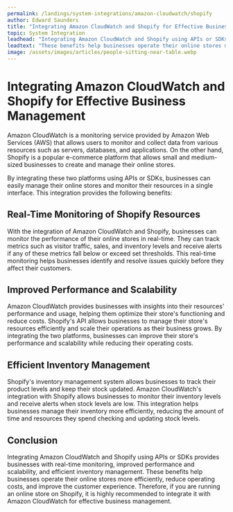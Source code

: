 ```yaml
---
permalink: /landings/system-integrations/amazon-cloudwatch/shopify
author: Edward Saunders
title: "Integrating Amazon CloudWatch and Shopify for Effective Business Management"
topic: System Integration
leadhead: "Integrating Amazon CloudWatch and Shopify using APIs or SDKs provides businesses with real-time monitoring, improved performance and scalability, and efficient inventory management"
leadtext: "These benefits help businesses operate their online stores more efficiently, reduce operating costs, and improve the customer experience. Therefore, if you are running an online store on Shopify, it is highly recommended to integrate it with Amazon CloudWatch for effective business management."
image: /assets/images/articles/people-sitting-near-table.webp
---
```

<div class="arttext">  <h1>Integrating Amazon CloudWatch and Shopify for Effective Business Management</h1>

  <p>Amazon CloudWatch is a monitoring service provided by Amazon Web Services (AWS) that allows users to monitor and collect data from various resources such as servers, databases, and applications. On the other hand, Shopify is a popular e-commerce platform that allows small and medium-sized businesses to create and manage their online stores.</p>

  <p>By integrating these two platforms using APIs or SDKs, businesses can easily manage their online stores and monitor their resources in a single interface. This integration provides the following benefits:</p>

  <h2>Real-Time Monitoring of Shopify Resources</h2>

  <p>With the integration of Amazon CloudWatch and Shopify, businesses can monitor the performance of their online stores in real-time. They can track metrics such as visitor traffic, sales, and inventory levels and receive alerts if any of these metrics fall below or exceed set thresholds. This real-time monitoring helps businesses identify and resolve issues quickly before they affect their customers.</p>

  <h2>Improved Performance and Scalability</h2>

  <p>Amazon CloudWatch provides businesses with insights into their resources' performance and usage, helping them optimize their store's functioning and reduce costs. Shopify's API allows businesses to manage their store's resources efficiently and scale their operations as their business grows. By integrating the two platforms, businesses can improve their store's performance and scalability while reducing their operating costs.</p>

  <h2>Efficient Inventory Management</h2>

  <p>Shopify's inventory management system allows businesses to track their product levels and keep their stock updated. Amazon CloudWatch's integration with Shopify allows businesses to monitor their inventory levels and receive alerts when stock levels are low. This integration helps businesses manage their inventory more efficiently, reducing the amount of time and resources they spend checking and updating stock levels.</p>

  <h2>Conclusion</h2>

  <p>Integrating Amazon CloudWatch and Shopify using APIs or SDKs provides businesses with real-time monitoring, improved performance and scalability, and efficient inventory management. These benefits help businesses operate their online stores more efficiently, reduce operating costs, and improve the customer experience. Therefore, if you are running an online store on Shopify, it is highly recommended to integrate it with Amazon CloudWatch for effective business management.</p>
</div>